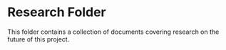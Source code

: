# Research Folder
This folder contains a collection of documents covering research on the future of this project.
